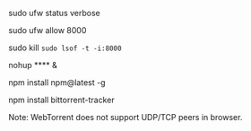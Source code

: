 sudo ufw status verbose

sudo ufw allow 8000

sudo kill `sudo lsof -t -i:8000`

nohup **** &

npm install npm@latest -g

npm install bittorrent-tracker


Note: WebTorrent does not support UDP/TCP peers in browser.
